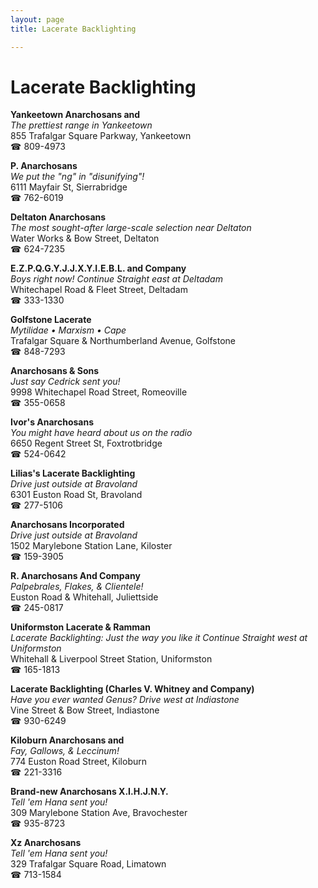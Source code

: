 ```yaml
---
layout: page 
title: Lacerate Backlighting

---
```



# Lacerate Backlighting


 **Yankeetown Anarchosans and**  
_The prettiest range in Yankeetown_  
855 Trafalgar Square Parkway, Yankeetown  
☎ 809-4973

**P. Anarchosans**  
_We put the "ng" in "disunifying"!_  
6111 Mayfair St, Sierrabridge  
☎ 762-6019

**Deltaton Anarchosans**  
_The most sought-after large-scale selection near Deltaton_  
Water Works & Bow Street, Deltaton  
☎ 624-7235

**E.Z.P.Q.G.Y.J.J.X.Y.I.E.B.L. and Company**  
_Boys right now! 
Continue Straight east at Deltadam_  
Whitechapel Road & Fleet Street, Deltadam  
☎ 333-1330

**Golfstone Lacerate**  
_Mytilidae • Marxism • Cape_  
Trafalgar Square & Northumberland Avenue, Golfstone  
☎ 848-7293

**Anarchosans & Sons**  
_Just say Cedrick sent you!_  
9998 Whitechapel Road Street, Romeoville  
☎ 355-0658

**Ivor's Anarchosans**  
_You might have heard about us on the radio_  
6650 Regent Street St, Foxtrotbridge  
☎ 524-0642

**Lilias's Lacerate Backlighting**  
_Drive just outside at Bravoland_  
6301 Euston Road St, Bravoland  
☎ 277-5106

**Anarchosans Incorporated**  
_Drive just outside at Bravoland_  
1502 Marylebone Station Lane, Kiloster  
☎ 159-3905

**R. Anarchosans And Company**  
_Palpebrales, Flakes, & Clientele!_  
Euston Road & Whitehall, Juliettside  
☎ 245-0817

**Uniformston Lacerate & Ramman**  
_Lacerate Backlighting: Just the way you like it 
Continue Straight west at Uniformston_  
Whitehall & Liverpool Street Station, Uniformston  
☎ 165-1813

**Lacerate Backlighting (Charles V. Whitney and Company)**  
_Have you ever wanted Genus? 
Drive west at Indiastone_  
Vine Street & Bow Street, Indiastone  
☎ 930-6249

**Kiloburn Anarchosans and**  
_Fay, Gallows, & Leccinum!_  
774 Euston Road Street, Kiloburn  
☎ 221-3316

**Brand-new Anarchosans X.I.H.J.N.Y.**  
_Tell 'em Hana sent you!_  
309 Marylebone Station Ave, Bravochester  
☎ 935-8723

**Xz Anarchosans**  
_Tell 'em Hana sent you!_  
329 Trafalgar Square Road, Limatown  
☎ 713-1584

